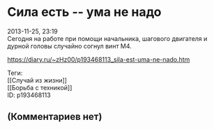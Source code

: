 Сила есть -- ума не надо
========================

  
2013-11-25, 23:19  
 Сегодня на работе при помощи начальника, шагового двигателя и дурной головы случайно согнул винт М4.   
  
<https://diary.ru/~zHz00/p193468113_sila-est-uma-ne-nado.htm>  
  
Теги:  
[[Случай из жизни]]  
[[Борьба с техникой]]  
ID: p193468113  


(Комментариев нет)
------------------